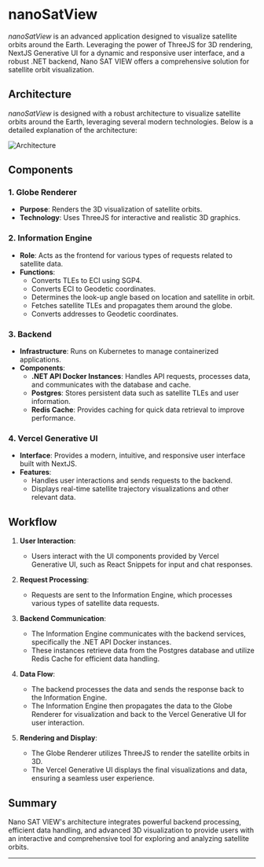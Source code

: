 # nanoSatView
*nanoSatView* is an advanced application designed to visualize satellite orbits around the Earth. Leveraging the power of ThreeJS for 3D rendering, NextJS Generative UI for a dynamic and responsive user interface, and a robust .NET backend, Nano SAT VIEW offers a comprehensive solution for satellite orbit visualization.

## Architecture

*nanoSatView* is designed with a robust architecture to visualize satellite orbits around the Earth, leveraging several modern technologies. Below is a detailed explanation of the architecture:

![Architecture](https://github.com/user-attachments/assets/0de7b8d7-63e4-479e-b54d-8a9663020d25)


## Components

### 1. Globe Renderer
- **Purpose**: Renders the 3D visualization of satellite orbits.
- **Technology**: Uses ThreeJS for interactive and realistic 3D graphics.

### 2. Information Engine
- **Role**: Acts as the frontend for various types of requests related to satellite data.
- **Functions**:
  - Converts TLEs to ECI using SGP4.
  - Converts ECI to Geodetic coordinates.
  - Determines the look-up angle based on location and satellite in orbit.
  - Fetches satellite TLEs and propagates them around the globe.
  - Converts addresses to Geodetic coordinates.

### 3. Backend
- **Infrastructure**: Runs on Kubernetes to manage containerized applications.
- **Components**:
  - **.NET API Docker Instances**: Handles API requests, processes data, and communicates with the database and cache.
  - **Postgres**: Stores persistent data such as satellite TLEs and user information.
  - **Redis Cache**: Provides caching for quick data retrieval to improve performance.

### 4. Vercel Generative UI
- **Interface**: Provides a modern, intuitive, and responsive user interface built with NextJS.
- **Features**: 
  - Handles user interactions and sends requests to the backend.
  - Displays real-time satellite trajectory visualizations and other relevant data.

## Workflow

1. **User Interaction**:
   - Users interact with the UI components provided by Vercel Generative UI, such as React Snippets for input and chat responses.

2. **Request Processing**:
   - Requests are sent to the Information Engine, which processes various types of satellite data requests.

3. **Backend Communication**:
   - The Information Engine communicates with the backend services, specifically the .NET API Docker instances.
   - These instances retrieve data from the Postgres database and utilize Redis Cache for efficient data handling.

4. **Data Flow**:
   - The backend processes the data and sends the response back to the Information Engine.
   - The Information Engine then propagates the data to the Globe Renderer for visualization and back to the Vercel Generative UI for user interaction.

5. **Rendering and Display**:
   - The Globe Renderer utilizes ThreeJS to render the satellite orbits in 3D.
   - The Vercel Generative UI displays the final visualizations and data, ensuring a seamless user experience.

## Summary

Nano SAT VIEW's architecture integrates powerful backend processing, efficient data handling, and advanced 3D visualization to provide users with an interactive and comprehensive tool for exploring and analyzing satellite orbits.

---



